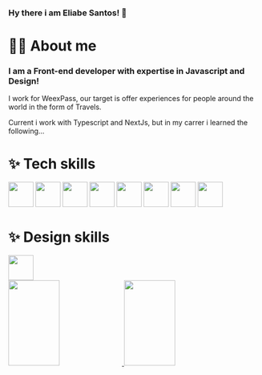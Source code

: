 ### Hy there i am Eliabe Santos! 🤟

<h1>👨‍💻 About me</h1>

### I am a Front-end developer with expertise in Javascript and Design!


I work for WeexPass, our target is offer experiences for people around the world in the form of Travels.

Current i work with Typescript and NextJs, but in my carrer i learned the following...

<h1>✨ Tech skills</h1>


<div style={{display: "flex"; marginBottom: "40px"}}>
<img height="50px" src="https://cdn.jsdelivr.net/gh/devicons/devicon/icons/react/react-original.svg" />
<img height="50px" src="https://cdn.jsdelivr.net/gh/devicons/devicon/icons/redux/redux-original.svg" />
<img height="50px" src="https://cdn.jsdelivr.net/gh/devicons/devicon/icons/javascript/javascript-original.svg" />
<img height="50px" src="https://cdn.jsdelivr.net/gh/devicons/devicon/icons/python/python-original.svg" />
<img height="50px" src="https://cdn.jsdelivr.net/gh/devicons/devicon/icons/nextjs/nextjs-original.svg" />
<img height="50px" src="https://cdn.jsdelivr.net/gh/devicons/devicon/icons/opengl/opengl-original.svg" />
  <img height="50px" src="https://cdn.jsdelivr.net/gh/devicons/devicon/icons/java/java-original.svg" />
  <img  height="50px" src="https://cdn.jsdelivr.net/gh/devicons/devicon/icons/rust/rust-plain.svg" />



</div>
<h1>✨ Design skills</h1>
<div style={{display: "flex"; marginBottom: "40px"}}>
<img height="50px" src="https://cdn.jsdelivr.net/gh/devicons/devicon/icons/figma/figma-original.svg" />

</div>


<div style={{display: "flex"; marginBottom: "40px"}}>
  <a href="https://github.com/EliabeSantos" />
   <img width="45%" height="170em" src="https://github-readme-stats.vercel.app/api/top-langs/?username=eliabesantos&layout=compact&langs_count=16&theme-dracula" />
      <img width="45%" height="170em" src="https://github-readme-stats.vercel.app/api?username=eliabesantos&show_icons=false&theme-dracula&include_all_commits=true&count_private=true" />

   
</div>
